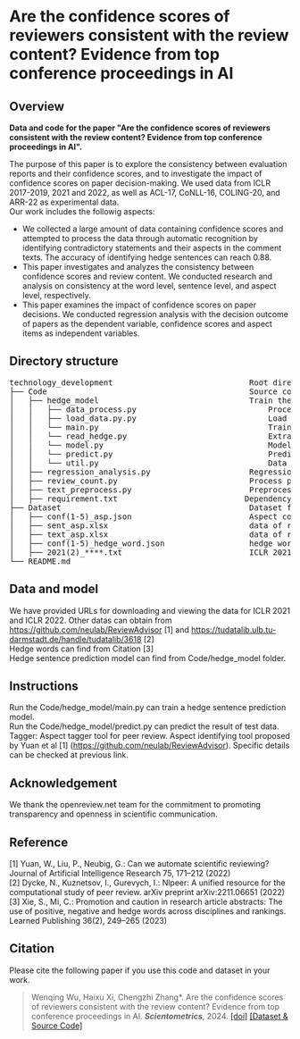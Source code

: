 #  Are the confidence scores of reviewers consistent with the review content? Evidence from top conference proceedings in AI
## Overview

**Data and code for the paper "Are the confidence scores of reviewers consistent with the review content? Evidence from top conference proceedings in AI".**

The purpose of this paper is to explore the consistency between evaluation reports and their confidence scores, and to investigate the impact of confidence scores on paper decision-making. We used data from ICLR 2017-2019, 2021 and 2022, as well as ACL-17, CoNLL-16, COLING-20, and ARR-22 as experimental data.<br>
Our work includes the followig aspects:<br>
  -  We collected a large amount of data containing confidence scores and attempted to process the data through automatic recognition by identifying contradictory statements and their aspects in the comment texts. The accuracy of identifying hedge sentences can reach 0.88. <br>
  -  This paper investigates and analyzes the consistency between confidence scores and review content. We conducted research and analysis on consistency at the word level, sentence level, and aspect level, respectively. <br>
  - This paper examines the impact of confidence scores on paper decisions. We conducted regression analysis with the decision outcome of papers as the dependent variable, confidence scores and aspect items as independent variables.
## Directory structure

<pre>
technology_development                             Root directory
├── Code                                           Source code folder
│   ├── hedge_model                                Train the hedge sentence prediction model.
│   │   ├── data_process.py                            Process input data.
│   │   ├── load_data.py.py                            Load the training data.
│   │   └── main.py                                    Train the model.
│   │   └── read_hedge.py                              Extract hedge sentences and patial hedege words from the HedgePeer dataset (https://github.com/Tirthankar-Ghosal/HedgePeer-Dataset) to form training and testing sets.  
│   │   └── model.py                                   Model structure  
│   │   └── predict.py                                 Predict test data.  
│   │   └── util.py                                    Data process tool.  
│   ├── regression_analysis.py                     Regression model for paper decision and confidence score and aspect.
│   ├── review_count.py                            Process peer review content and data statistics. 
│   ├── text_preprocess.py                         Preprocessing raw data.
│   ├── requirement.txt                           Dependency python packages required to run code.
├── Dataset                                        Dataset folder
│   ├── conf(1-5)_asp.json                         Aspect count of hedge sentences with confidence score is 1-5.
│   ├── sent_asp.xlsx                              data of regression analysis.
│   ├── text_asp.xlsx                              data of regression analysis
│   ├── conf(1-5)_hedge_word.json                  hedge word count for review report with confidence score is 1-5.
│   ├── 2021(2)_****.txt                           ICLR 2021 and ICLR 2022 data URL.
└── README.md
</pre>

## Data and model
We have provided URLs for downloading and viewing the data for ICLR 2021 and ICLR 2022. Other datas can obtain from https://github.com/neulab/ReviewAdvisor [1] and https://tudatalib.ulb.tu-darmstadt.de/handle/tudatalib/3618 [2] <br> 
Hedge words can find from Citation [3] <br>
Hedge sentence prediction model can find from Code/hedge_model folder.<br>

## Instructions

Run the Code/hedge_model/main.py can train a hedge sentence prediction model.<br>
Run the Code/hedge_model/predict.py can predict the result of test data.<br>
Tagger: Aspect tagger tool for peer review. Aspect identifying tool proposed by Yuan et al [1] (https://github.com/neulab/ReviewAdvisor). Specific details can be checked at previous link.<br>


## Acknowledgement
We thank the openreview.net team for the commitment to promoting transparency and openness in scientific communication.
## Reference
[1] Yuan, W., Liu, P., Neubig, G.: Can we automate scientific reviewing? Journal of Artificial Intelligence Research 75, 171–212 (2022) <br>
[2] Dycke, N., Kuznetsov, I., Gurevych, I.: Nlpeer: A unified resource for the computational study of peer review. arXiv preprint arXiv:2211.06651 (2022) <br>
[3] Xie, S., Mi, C.: Promotion and caution in research article abstracts: The use of positive, negative and hedge words across disciplines and rankings. Learned Publishing 36(2), 249–265 (2023)

## Citation
Please cite the following paper if you use this code and dataset in your work.
    
>Wenqing Wu, Haixu Xi, Chengzhi Zhang\*.  Are the confidence scores of reviewers consistent with the review content? Evidence from top conference proceedings in AI. ***Scientometrics***, 2024. [[doi]]()  [[Dataset & Source Code]](https://github.com/njust-winchy/confidence_score) 

